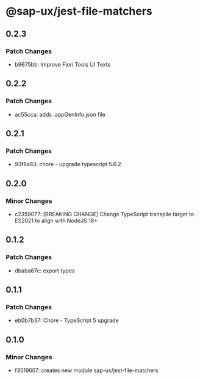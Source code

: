 # @sap-ux/jest-file-matchers

## 0.2.3

### Patch Changes

-   b9675bb: Improve Fiori Tools UI Texts

## 0.2.2

### Patch Changes

-   ac55cca: adds .appGenInfo.json file

## 0.2.1

### Patch Changes

-   93f8a83: chore - upgrade typescript 5.6.2

## 0.2.0

### Minor Changes

-   c2359077: [BREAKING CHANGE] Change TypeScript transpile target to ES2021 to align with NodeJS 18+

## 0.1.2

### Patch Changes

-   dbaba67c: export types

## 0.1.1

### Patch Changes

-   eb0b7b37: Chore - TypeScript 5 upgrade

## 0.1.0

### Minor Changes

-   f3519607: creates new module sap-ux/jest-file-matchers
